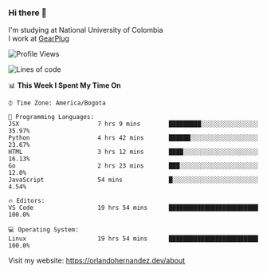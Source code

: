 ### Hi there 👋


<!--**AR4Z/AR4Z** is a ✨ _special_ ✨ repository because its `README.md` (this file) appears on your GitHub profile.

Here are some ideas to get you started:-->
I'm studying at National University of Colombia
<br>
I work at <a href="https://gearplug.io/en/">GearPlug</a>
<br>

<!--START_SECTION:waka-->
![Profile Views](http://img.shields.io/badge/Profile%20Views-1-blue)

![Lines of code](https://img.shields.io/badge/From%20Hello%20World%20I%27ve%20Written-22.1%20million%20lines%20of%20code-blue)

📊 **This Week I Spent My Time On** 

```text
⌚︎ Time Zone: America/Bogota

💬 Programming Languages: 
JSX                      7 hrs 9 mins        █████████░░░░░░░░░░░░░░░░   35.97% 
Python                   4 hrs 42 mins       ██████░░░░░░░░░░░░░░░░░░░   23.67% 
HTML                     3 hrs 12 mins       ████░░░░░░░░░░░░░░░░░░░░░   16.13% 
Go                       2 hrs 23 mins       ███░░░░░░░░░░░░░░░░░░░░░░   12.0% 
JavaScript               54 mins             █░░░░░░░░░░░░░░░░░░░░░░░░   4.54%

🔥 Editors: 
VS Code                  19 hrs 54 mins      █████████████████████████   100.0%

💻 Operating System: 
Linux                    19 hrs 54 mins      █████████████████████████   100.0%

```


<!--END_SECTION:waka-->


Visit my website: https://orlandohernandez.dev/about

